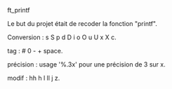 ft_printf

Le but du projet était de recoder la fonction "printf".

Conversion : s S p d D i o O u U x X c.

tag		   : # 0 - + space.

précision  : usage '%.3x' pour une précision de 3 sur x.

modif	   : hh h l ll j z.
